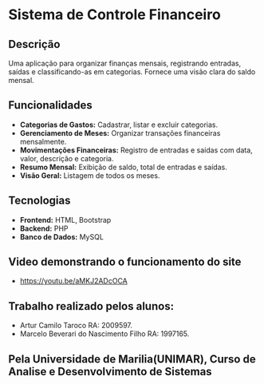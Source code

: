 # Sistema de Controle Financeiro

## Descrição
Uma aplicação para organizar finanças mensais, registrando entradas, saídas e classificando-as em categorias. Fornece uma visão clara do saldo mensal.

## Funcionalidades
- **Categorias de Gastos:** Cadastrar, listar e excluir categorias.
- **Gerenciamento de Meses:** Organizar transações financeiras mensalmente.
- **Movimentações Financeiras:** Registro de entradas e saídas com data, valor, descrição e categoria.
- **Resumo Mensal:** Exibição de saldo, total de entradas e saídas.
- **Visão Geral:** Listagem de todos os meses.

## Tecnologias
- **Frontend:** HTML, Bootstrap
- **Backend:** PHP
- **Banco de Dados:** MySQL

## Video demonstrando o funcionamento do site
- https://youtu.be/aMKJ2ADcOCA
 
## Trabalho realizado pelos alunos:
- Artur Camilo Taroco RA: 2009597.
- Marcelo Beverari do Nascimento Filho RA: 1997165.
## Pela Universidade de Marilia(UNIMAR), Curso de Analise e Desenvolvimento de Sistemas
